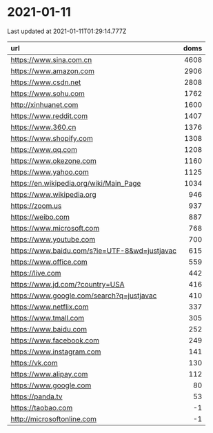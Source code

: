 # 2021-01-11

<!-- BEGIN -->
Last updated at 2021-01-11T01:29:14.777Z

url | doms
:- | -:
https://www.sina.com.cn | 4608
https://www.amazon.com | 2906
https://www.csdn.net | 2808
https://www.sohu.com | 1762
http://xinhuanet.com | 1600
https://www.reddit.com | 1407
https://www.360.cn | 1376
https://www.shopify.com | 1308
https://www.qq.com | 1208
https://www.okezone.com | 1160
https://www.yahoo.com | 1125
https://en.wikipedia.org/wiki/Main_Page | 1034
https://www.wikipedia.org | 946
https://zoom.us | 937
https://weibo.com | 887
https://www.microsoft.com | 768
https://www.youtube.com | 700
https://www.baidu.com/s?ie=UTF-8&wd=justjavac | 615
https://www.office.com | 559
https://live.com | 442
https://www.jd.com/?country=USA | 416
https://www.google.com/search?q=justjavac | 410
https://www.netflix.com | 337
https://www.tmall.com | 305
https://www.baidu.com | 252
https://www.facebook.com | 249
https://www.instagram.com | 141
https://vk.com | 130
https://www.alipay.com | 112
https://www.google.com | 80
https://panda.tv | 53
https://taobao.com | -1
http://microsoftonline.com | -1
<!-- END -->
